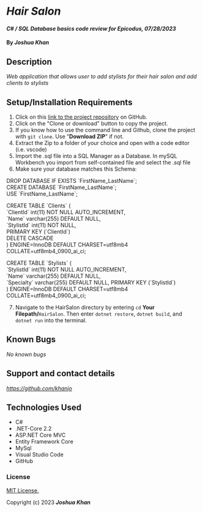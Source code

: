 # _Hair Salon_

#### _C# / SQL Database basics code review for Epicodus, 07/28/2023_

#### By _**Joshua Khan**_

## Description

_Web application that allows user to add stylists for their hair salon and add clients to stylists_

## Setup/Installation Requirements

  1. Click on this [link to the project repository](https://github.com/Khanjo/Hair-Salon.git) on GitHub.  
  2. Click on the "Clone or download" button to copy the project.     
  3. If you know how to use the command line and Github, clone the project with `git clone`. Use "**Download ZIP**" if not.
  4. Extract the Zip to a folder of your choice and open with a code editor (i.e. vscode)
  5. Import the .sql file into a SQL Manager as a Database. In mySQL Workbench you import from self-contained file and select the .sql file
  6. Make sure your database matches this Schema:  

  DROP DATABASE IF EXISTS \`FirstName_LastName\`;  
  CREATE DATABASE \`FirstName_LastName\`;  
  USE \`FirstName_LastName\`;  

  CREATE TABLE \`Clients\` (  
    \`ClientId\` int(11) NOT NULL AUTO_INCREMENT,  
    \`Name\` varchar(255) DEFAULT NULL,  
    \`StylistId\` int(11) NOT NULL,  
    PRIMARY KEY (\`ClientId\`)  
  DELETE CASCADE  
  ) ENGINE=InnoDB DEFAULT CHARSET=utf8mb4  
  COLLATE=utf8mb4_0900_ai_ci;

  CREATE TABLE \`Stylists\` (  
    \`StylistId\` int(11) NOT NULL AUTO_INCREMENT,  
    \`Name\` varchar(255) DEFAULT NULL,  
    \`Specialty\` varchar(255) DEFAULT NULL,
  PRIMARY KEY (\`StylistId\`)  
)  ENGINE=InnoDB DEFAULT CHARSET=utf8mb4   COLLATE=utf8mb4_0900_ai_ci;

  7. Navigate to the HairSalon directory by entering `cd` **Your Filepath/**`HairSalon`. Then enter `dotnet restore`, `dotnet build`, and `dotnet run` into the terminal.

## Known Bugs

_No known bugs_

## Support and contact details

_https://github.com/khanjo_

## Technologies Used

* C#
* .NET-Core 2.2
* ASP.NET Core MVC
* Entity Framework Core
* MySql
* Visual Studio Code
* GitHub

### License

[MIT License.](https://opensource.org/license/mit/)

Copyright (c) 2023 **_Joshua Khan_**